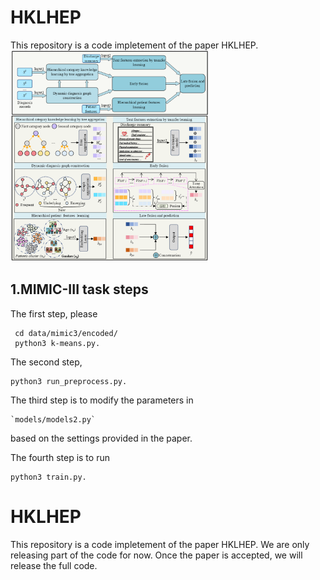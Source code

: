 
# HKLHEP 
This repository is a code impletement of the paper HKLHEP.
<img src="./1701087679317.png" alt="1701087679317" style="zoom:33%;" />
## 1.MIMIC-III task steps

The first step, please

```
 cd data/mimic3/encoded/
 python3 k-means.py.
```

The second step, 

```
python3 run_preprocess.py.
```

The third step is to modify the parameters in 

```
`models/models2.py`
```

 based on the settings provided in the paper.

The fourth step is to run 

```
python3 train.py.
```

# HKLHEP
This repository is a code impletement of the paper HKLHEP. We are only releasing part of the code for now. Once the paper is accepted, we will release the full code.
